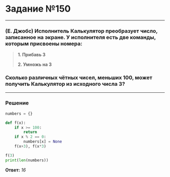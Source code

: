 # Задание №150

---

### (Е. Джобс) Исполнитель Калькулятор преобразует число, записанное на экране. У исполнителя есть две команды, которым присвоены номера:
> **1. Прибавь 3**
> 
> **2. Умножь на 3**

### Сколько различных чётных чисел, меньших 100, может получить Калькулятор из исходного числа 3?

---

### Решение

```python
numbers = {}

def f(x):
    if x >= 100:
        return
    if x % 2 == 0:
        numbers[x] = None
    f(x+3), f(x*3)

f(3)
print(len(numbers))
```

**Ответ:** _16_